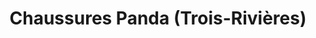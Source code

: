 ---
title: "Chaussures Panda (Trois-Rivières)"
url: /trois-rivieres/chaussures-panda-trois-rivieres/
shop: shoes
---